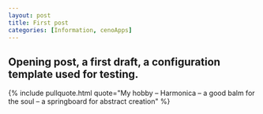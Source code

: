 ```yaml
---
layout: post
title: First post
categories: [Information, cenoApps]
---
```


Opening post, a first draft, a configuration template used for testing. 
---

{% include pullquote.html quote="My hobby – Harmonica – a good balm for the soul – a springboard for abstract creation" %}
